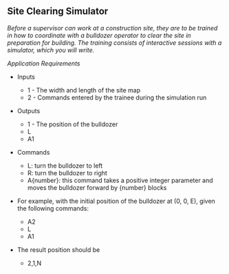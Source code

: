 ## Site Clearing Simulator

_Before a supervisor can work at a construction site, they are to be trained in how to coordinate with a bulldozer operator to clear the site in preparation for building. The training consists of interactive sessions with a simulator, which you will write._

_Application Requirements_
- Inputs
  - 1 - The width and length of the site map
  - 2 - Commands entered by the trainee during the simulation run

- Outputs
  - 1 - The position of the bulldozer
  - L
  - A1
- Commands
  - L: turn the bulldozer to left
  - R: turn the bulldozer to right
  - A{number}: this command takes a positive integer parameter and moves the bulldozer forward by {number} blocks

- For example, with the initial position of the bulldozer at (0, 0, E), given the following commands:
  - A2
  - L
  - A1
- The result position should be
  - 2,1,N

  